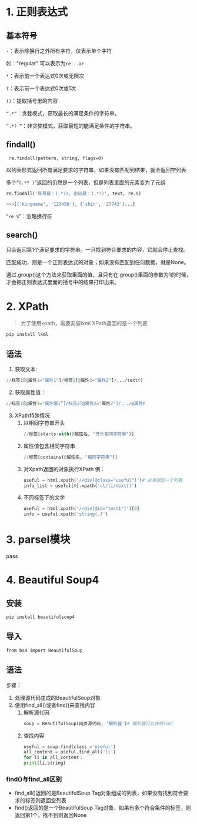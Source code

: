 # 1. 正则表达式
## 基本符号

`·`：表示除换行之外所有字符，仅表示单个字符

如："regular" 可以表示为`re...ar`

`*`：表示前一个表达式0次或无限次

`?`：表示前一个表达式0次或1次

`()`：提取括号里的内容

`“.*”`：贪婪模式，获取最长的满足条件的字符串。

`“.*? ”`：非贪婪模式，获取最短的能满足条件的字符串。

## findall()

```
 re.findall(pattern, string, flags=0)
```

以列表形式返回所有满足要求的字符串，如果没有匹配到结果，就会返回空列表

多个“`(.*? )`”返回的仍然是一个列表，但是列表里面的元素变为了元组

```python
re.findall('账号是：(.*?), 密码是：(.*?)', text, re.S)

>>>[('kingname', '123456'), ('shin', '27743')...]
```

“`re.S`”：忽略换行符

## search()

只会返回第1个满足要求的字符串。一旦找到符合要求的内容，它就会停止查找。

匹配成功，则是一个正则表达式的对象；如果没有匹配到任何数据，就是None。

通过.group()这个方法来获取里面的值，且只有在.group()里面的参数为1的时候，才会把正则表达式里面的括号中的结果打印出来。

# 2. XPath
> 为了使用xpath，需要安装lxml
> XPath返回的是一个列表

`pip install lxml`
## 语法
1. 获取文本:
```python
//标签1[@属性1="属性1"]/标签2[@属性2="属性2"]/.../text()
```
2. 获取属性值：
```python
//标签1[@属性1="属性值1”]/标签2[@属性2="属性2"]/.../@属性n
```
3. XPath特殊情况
   1. 以相同字符串开头
      ```python
      //标签[starts-with(@属性名, "开头相同字符串")]
      ```
   2. 属性值包含相同字符串
      ```python
      //标签[contains(@属性名, "相同字符串")]
      ```
   3. 对Xpath返回的对象执行XPath
      例：
      ```python
      useful = html.xpath('//div[@class="useful"]')# 这里返回一个列表
      info_list = useful[0].xpath('ul/li/text()')
      ```
   4. 不同标签下的文字
      ```python
      useful = html.xpath('//div[@id="test1"]')[0]
      info = useful.xpath('string(.)')
      ```
# 3. parsel模块
pass
# 4. Beautiful Soup4
## 安装
`pip install beautifulsoup4`
## 导入
`from bs4 import BeautifulSoup`
## 语法
步骤：
   1. 处理源代码生成的BeautifulSoup对象
   2. 使用find_all()或者find()来查找内容
      1. 解析源代码
         ```python
         soup = BeautifulSoup(网页源代码, '解析器')# 解析器可以使用lxml
         ```
      2. 查找内容
         ```python
         useful = soup.find(class_='useful')
         all_content = useful.find_all('li')
         for li in all_content：
         print(li.string)
         ```
### find()与find_all区别
- find_all()返回的是BeautifulSoup Tag对象组成的列表，如果没有找到符合要求的标签则返回空列表
- find()返回的是一个BeautifulSoup Tag对象，如果有多个符合条件的标签，则返回第1个，找不到则返回None
